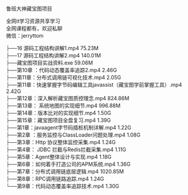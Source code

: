 鲁班大神藏宝图项目

全网it学习资源共享学习<br>全网课程都有，欢迎私聊<br>微信：jerryttom<br>

├──16 源码工程结构讲解1.mp4 75.23M<br> ├──17 源码工程结构讲解2.mp4 140.01M<br> ├──藏宝图项目实战资料.exe 59.06M<br> ├──第10章 ：代码动态覆盖率追踪2.mp4 2.46G<br> ├──第11章：分布式调用链可视化技术.mp4 2.05G<br> ├──第11章：快速掌握字节码编辑工具javassist（藏宝图学前掌握工具）.mp4 2.42G<br> ├──第12章：深入解析藏宝图质控理念.mp4 824.86M<br> ├──第13章： 系统地图的实现细节.mp4 996.88M<br> ├──第14章：版本比对的实现细节.mp4 1.50G<br> ├──第15章：藏宝图项目全盘复习.mp4 1.39G<br> ├──第1章：javaagent字节码插桩机制详解.mp4 1.22G<br> ├──第2章 ：服务监控与ClassLoader问题处理.mp4 1.08G<br> ├──第3章：Http 协议整体监控采集.mp4 1.24G<br> ├──第4章： JDBC 拦截与Redis拦截采集.mp4 1.11G<br> ├──第5章：Agent整体设计与实现.mp4 1.18G<br> ├──第6章：如何着手打造公司的APM系统.mp4 1.36G<br> ├──第7章：分布式调用链底层逻辑.mp4 1020.85M<br> ├──第8章：RPC调用链路追踪.mp4 1.24G<br> └──第9章：代码动态覆盖率追踪技术.mp4 1.30G